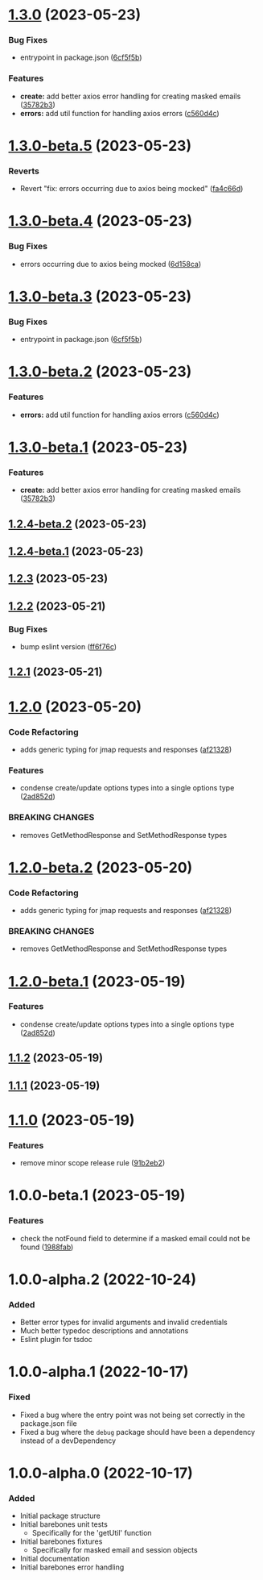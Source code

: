 # [1.3.0](https://github.com/ajyey/fastmail-masked-email/compare/v1.2.3...v1.3.0) (2023-05-23)


### Bug Fixes

* entrypoint in package.json ([6cf5f5b](https://github.com/ajyey/fastmail-masked-email/commit/6cf5f5be63f6ebb1e8497ee162676d178b3976ed))


### Features

* **create:** add better axios error handling for creating masked emails ([35782b3](https://github.com/ajyey/fastmail-masked-email/commit/35782b39612300f52523228ddc95ccbd2ca3045c))
* **errors:** add util function for handling axios errors ([c560d4c](https://github.com/ajyey/fastmail-masked-email/commit/c560d4c9da169c815358cb7dfa9a1d9638ec203b))

# [1.3.0-beta.5](https://github.com/ajyey/fastmail-masked-email/compare/v1.3.0-beta.4...v1.3.0-beta.5) (2023-05-23)


### Reverts

* Revert "fix: errors occurring due to axios being mocked" ([fa4c66d](https://github.com/ajyey/fastmail-masked-email/commit/fa4c66d02ecbc7b609220acede8456d93b2fc385))

# [1.3.0-beta.4](https://github.com/ajyey/fastmail-masked-email/compare/v1.3.0-beta.3...v1.3.0-beta.4) (2023-05-23)


### Bug Fixes

* errors occurring due to axios being mocked ([6d158ca](https://github.com/ajyey/fastmail-masked-email/commit/6d158ca858cfecbd7c70cdc9085fcb514dce02ac))

# [1.3.0-beta.3](https://github.com/ajyey/fastmail-masked-email/compare/v1.3.0-beta.2...v1.3.0-beta.3) (2023-05-23)


### Bug Fixes

* entrypoint in package.json ([6cf5f5b](https://github.com/ajyey/fastmail-masked-email/commit/6cf5f5be63f6ebb1e8497ee162676d178b3976ed))

# [1.3.0-beta.2](https://github.com/ajyey/fastmail-masked-email/compare/v1.3.0-beta.1...v1.3.0-beta.2) (2023-05-23)


### Features

* **errors:** add util function for handling axios errors ([c560d4c](https://github.com/ajyey/fastmail-masked-email/commit/c560d4c9da169c815358cb7dfa9a1d9638ec203b))

# [1.3.0-beta.1](https://github.com/ajyey/fastmail-masked-email/compare/v1.2.4-beta.2...v1.3.0-beta.1) (2023-05-23)


### Features

* **create:** add better axios error handling for creating masked emails ([35782b3](https://github.com/ajyey/fastmail-masked-email/commit/35782b39612300f52523228ddc95ccbd2ca3045c))

## [1.2.4-beta.2](https://github.com/ajyey/fastmail-masked-email/compare/v1.2.4-beta.1...v1.2.4-beta.2) (2023-05-23)

## [1.2.4-beta.1](https://github.com/ajyey/fastmail-masked-email/compare/v1.2.3...v1.2.4-beta.1) (2023-05-23)

## [1.2.3](https://github.com/ajyey/fastmail-masked-email/compare/v1.2.2...v1.2.3) (2023-05-23)

## [1.2.2](https://github.com/ajyey/fastmail-masked-email/compare/v1.2.1...v1.2.2) (2023-05-21)


### Bug Fixes

* bump eslint version ([ff6f76c](https://github.com/ajyey/fastmail-masked-email/commit/ff6f76c1cdea9bc8818bc9287e199bb9f8048edd))

## [1.2.1](https://github.com/ajyey/fastmail-masked-email/compare/v1.2.0...v1.2.1) (2023-05-21)

# [1.2.0](https://github.com/ajyey/fastmail-masked-email/compare/v1.1.2...v1.2.0) (2023-05-20)


### Code Refactoring

* adds generic typing for jmap requests and responses ([af21328](https://github.com/ajyey/fastmail-masked-email/commit/af21328b1022a68d348483e785d9f41b11e010d1))


### Features

* condense create/update options types into a single options type ([2ad852d](https://github.com/ajyey/fastmail-masked-email/commit/2ad852d6a0359e752d761205b8b5182407c2531b))


### BREAKING CHANGES

* removes GetMethodResponse and SetMethodResponse types

# [1.2.0-beta.2](https://github.com/ajyey/fastmail-masked-email/compare/v1.2.0-beta.1...v1.2.0-beta.2) (2023-05-20)


### Code Refactoring

* adds generic typing for jmap requests and responses ([af21328](https://github.com/ajyey/fastmail-masked-email/commit/af21328b1022a68d348483e785d9f41b11e010d1))


### BREAKING CHANGES

* removes GetMethodResponse and SetMethodResponse types

# [1.2.0-beta.1](https://github.com/ajyey/fastmail-masked-email/compare/v1.1.2...v1.2.0-beta.1) (2023-05-19)


### Features

* condense create/update options types into a single options type ([2ad852d](https://github.com/ajyey/fastmail-masked-email/commit/2ad852d6a0359e752d761205b8b5182407c2531b))

## [1.1.2](https://github.com/ajyey/fastmail-masked-email/compare/v1.1.1...v1.1.2) (2023-05-19)

## [1.1.1](https://github.com/ajyey/fastmail-masked-email/compare/v1.1.0...v1.1.1) (2023-05-19)

# [1.1.0](https://github.com/ajyey/fastmail-masked-email/compare/v1.0.0...v1.1.0) (2023-05-19)


### Features

* remove minor scope release rule ([91b2eb2](https://github.com/ajyey/fastmail-masked-email/commit/91b2eb2a60d2031ccaeeaa28f1b71dd3d7cc6646))



# 1.0.0-beta.1 (2023-05-19)


### Features

* check the notFound field to determine if a masked email could not be found ([1988fab](https://github.com/ajyey/fastmail-masked-email/commit/1988fabaab2f45946efb7db291028d7db129591c))


# 1.0.0-alpha.2 (2022-10-24)
### Added
- Better error types for invalid arguments and invalid credentials
- Much better typedoc descriptions and annotations
- Eslint plugin for tsdoc

# 1.0.0-alpha.1 (2022-10-17)
### Fixed
- Fixed a bug where the entry point was not being set correctly in the package.json file
- Fixed a bug where the `debug` package should have been a dependency instead of a devDependency

# 1.0.0-alpha.0 (2022-10-17)
### Added
- Initial package structure
- Initial barebones unit tests
  - Specifically for the 'getUtil' function
- Initial barebones fixtures
  - Specifically for masked email and session objects
- Initial documentation
- Initial barebones error handling
